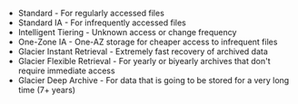
- Standard - For regularly accessed files
- Standard IA - For infrequently accessed files
- Intelligent Tiering - Unknown access or change frequency
- One-Zone IA - One-AZ storage for cheaper access to infrequent files
- Glacier Instant Retrieval - Extremely fast recovery of archived data
- Glacier Flexible Retrieval - For yearly or biyearly archives that don't require immediate access
- Glacier Deep Archive - For data that is going to be stored for a very long time (7+ years)
